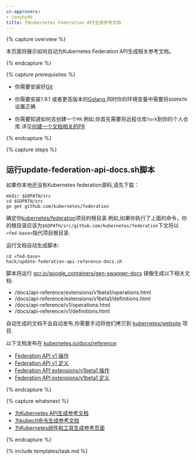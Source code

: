 ```yaml
---
cn-approvers:
- jonyhy96
title: 为Kubernetes Federation API生成参考文档
---
```




{% capture overview %}



本页面将展示如何自动为Kubernetes Federation API生成相关参考文档。

{% endcapture %}


{% capture prerequisites %}



* 你需要安装好[Git](https://git-scm.com/book/en/v2/Getting-Started-Installing-Git)

* 你需要安装1.9.1 或者更高版本的[Golang](https://golang.org/doc/install),同时你的环境变量中需要将`$GOPATH`设置正确

* 你需要知道如何去创建一个`PR`.例如,你首先需要将远程仓库`fork`到你的个人仓库.详见[创建一个文档相关的PR](/docs/home/contribute/create-pull-request/)

{% endcapture %}


{% capture steps %}




## 运行update-federation-api-docs.sh脚本

如果你本地还没有Kubernetes federation源码,请先下载：

```shell
mkdir $GOPATH/src
cd $GOPATH/src
go get github.com/kubernetes/federation
```

确定你[kubernetes/federation](https://github.com/kubernetes/federation)项目的根目录.例如,如果你执行了上面的命令，你的根目录应该为`$GOPATH/src/github.com/kubernetes/federation`下文将以`<fed-base>`指代项目根目录.

运行文档自动生成脚本:

```shell
cd <fed-base>
hack/update-federation-api-reference-docs.sh
```

脚本将运行
[gcr.io/google_containers/gen-swagger-docs](https://console.cloud.google.com/gcr/images/google-containers/GLOBAL/gen-swagger-docs?gcrImageListquery=%255B%255D&gcrImageListpage=%257B%2522t%2522%253A%2522%2522%252C%2522i%2522%253A0%257D&gcrImageListsize=50&gcrImageListsort=%255B%257B%2522p%2522%253A%2522uploaded%2522%252C%2522s%2522%253Afalse%257D%255D)
镜像生成以下相关文档:

* /docs/api-reference/extensions/v1beta1/operations.html
* /docs/api-reference/extensions/v1beta1/definitions.html
* /docs/api-reference/v1/operations.html
* /docs/api-reference/v1/definitions.html

自动生成的文档不会自动发布,你需要手动将他们拷贝到
[kubernetes/website](https://github.com/kubernetes/website/tree/master/docs/reference/generated)
项目.

以下文档发布在
[kubernetes.io/docs/reference](/docs/reference/):

* [Federation API v1 操作](https://kubernetes.io/docs/reference/federation/v1/operations/)
* [Federation API v1 定义](https://kubernetes.io/docs/reference/federation/v1/definitions/)
* [Federation API extensions/v1beta1 操作](https://kubernetes.io/docs/reference/federation/extensions/v1beta1/operations/)
* [Federation API extensions/v1beta1 定义](https://kubernetes.io/docs/reference/federation/extensions/v1beta1/definitions/)

{% endcapture %}

{% capture whatsnext %}



* [为Kubernetes API生成参考文档](/docs/home/contribute/generated-reference/kubernetes-api/)
* [为kubectl命令生成参考文档](/docs/home/contribute/generated-reference/kubectl/)
* [为Kubernetes组件和工具生成参考页面](/docs/home/contribute/generated-reference/kubernetes-components/)


{% endcapture %}


{% include templates/task.md %}
